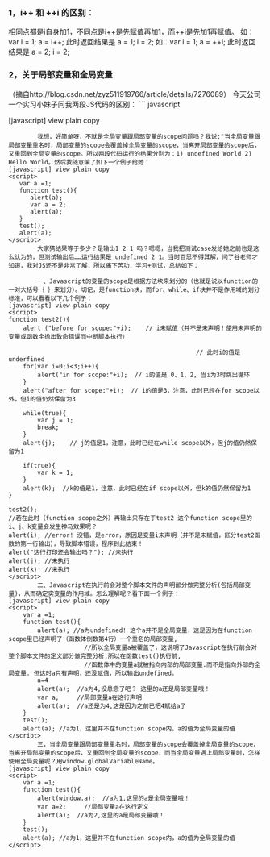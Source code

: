 <h3>1，i++ 和 ++i 的区别：</h3></hr>相同点都是i自身加1，不同点是i++是先赋值再加1，而++i是先加1再赋值。
如：var i = 1; a = i++; 此时返回结果是 a = 1; i = 2; 
如：var i = 1; a = ++i; 此时返回结果是 a = 2; i = 2; 
<h3>2，关于局部变量和全局变量</h3></hr>
（摘自http://blog.csdn.net/zyz511919766/article/details/7276089）</hr>
 今天公司一个实习小妹子问我两段JS代码的区别：
 ```  javascript
   <script type="text/javascript">  
 var a = "Hello";  
  function test(){  
       var a;  
       alert(a);  
       a = "World";  
       alert(a);  
  }  
 </script>  

 [javascript] view plain copy
<script type="text/javascript">  
 var a = "Hello";  
 function test(){  
      alert(a);  
      a = "World";  
      alert(a);  
 }  
</script>  
```
        我想，好简单呀，不就是全局变量跟局部变量的scope问题吗？我说:"当全局变量跟局部变量重名时，局部变量的scope会覆盖掉全局变量的scope，当离开局部变量的scope后，又重回到全局变量的scope。所以两段代码运行的结果分别为：1) undefined World 2) Hello World。然后我随意编了如下一个例子给她：
[javascript] view plain copy
<script>  
   var a =1;  
   function test(){  
      alert(a);  
      var a = 2;  
      alert(a);  
   }  
   test();  
   alert(a);  
</script>  
        大家猜结果等于多少？是输出1 2 1 吗？嗯嗯，当我把测试case发给她之前也是这么认为的，但测试输出后……运行结果是 undefined 2 1。当时百思不得其解，问了谷老师才知道，我对JS还不是非常了解，所以痛下苦功，学习+测试，总结如下：

        一、Javascript的变量的scope是根据方法块来划分的（也就是说以function的一对大括号｛ ｝来划分）。切记，是function块，而for、while、if块并不是作用域的划分标准，可以看看以下几个例子：
[javascript] view plain copy
<script>  
function test2(){  
    alert ("before for scope:"+i);    // i未赋值（并不是未声明！使用未声明的变量或函数全抛出致命错误而中断脚本执行）  
  
                                                    // 此时i的值是underfined  
    for(var i=0;i<3;i++){  
        alert("in for scope:"+i);  // i的值是 0、1、2, 当i为3时跳出循环  
    }  
    alert("after for scope:"+i);  // i的值是3，注意，此时已经在for scope以外，但i的值仍然保留为3  
      
    while(true){  
        var j = 1;  
        break;  
    }  
    alert(j);    // j的值是1，注意，此时已经在while scope以外，但j的值仍然保留为1  
  
    if(true){  
        var k = 1;  
    }  
    alert(k);  //k的值是1，注意，此时已经在if scope以外，但k的值仍然保留为1  
}  
  
test2();  
//若在此时（function scope之外）再输出只存在于test2 这个function scope里的 i、j、k变量会发生神马效果呢？  
alert(i); //error! 没错，是error，原因是变量i未声明（并不是未赋值，区分test2函数的第一行输出），导致脚本错误，程序到此结束！  
alert("这行打印还会输出吗？"); //未执行  
alert(j); //未执行  
alert(k); //未执行  
</script>  
        二、Javascript在执行前会对整个脚本文件的声明部分做完整分析(包括局部变量)，从而确定实变量的作用域。怎么理解呢？看下面一个例子：
[javascript] view plain copy
<script>  
    var a =1;  
    function test(){  
        alert(a); //a为undefined! 这个a并不是全局变量，这是因为在function scope里已经声明了（函数体倒数第4行）一个重名的局部变量,  
                     //所以全局变量a被覆盖了，这说明了Javascript在执行前会对整个脚本文件的定义部分做完整分析,所以在函数test()执行前,  
                     //函数体中的变量a就被指向内部的局部变量.而不是指向外部的全局变量. 但这时a只有声明，还没赋值，所以输出undefined。  
        a=4         
        alert(a);  //a为4,没悬念了吧？ 这里的a还是局部变量哦！  
        var a;     //局部变量a在这行声明  
        alert(a);  //a还是为4,这是因为之前已把4赋给a了  
    }  
    test();  
    alert(a); //a为1，这里并不在function scope内，a的值为全局变量的值  
</script>  
        三，当全局变量跟局部变量重名时，局部变量的scope会覆盖掉全局变量的scope，当离开局部变量的scope后，又重回到全局变量的scope，而当全局变量遇上局部变量时，怎样使用全局变量呢？用window.globalVariableName。
[javascript] view plain copy
<script>  
    var a =1;  
    function test(){     
        alert(window.a);  //a为1,这里的a是全局变量哦！  
        var a=2;     //局部变量a在这行定义  
        alert(a);  //a为2,这里的a是局部变量哦！  
    }  
    test();  
    alert(a); //a为1，这里并不在function scope内，a的值为全局变量的值  
</script> 
